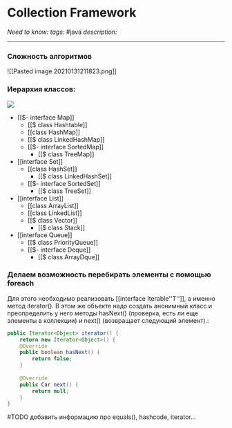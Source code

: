 # Collection Framework
*Need to know:* 
*tags:* #java 
*description:* 

---
### Сложность алгоритмов
![[Pasted image 20210131211823.png]]
### Иерархия классов: 
![](https://cdn.javacodeexamples.com/wp-content/uploads/java-collections-cheat-sheet.png)

- [[$- interface Map]]
	- [[$ class Hashtable]]
	- [[class HashMap]]
	- [[$ class LinkedHashMap]]
	- [[$- interface SortedMap]]
		- [[$ class TreeMap]]
- [[interface Set]]
	- [[class HashSet]]
		- [[$ class LinkedHashSet]]
	- [[$- interface SortedSet]]
		- [[$ class TreeSet]]
- [[interface List]]
	- [[class ArrayList]]
	- [[class LinkedList]]
	- [[$ class Vector]]
		- [[$ class Stack]]
- [[interface Queue]]
	- [[$ class PriorityQueue]]
	- [[$- interface Deque]]
		- [[$ class ArrayDque]]

### Делаем возможность перебирать элементы с помощью foreach
Для этого необходимо реализовать [[interface Iterable''T'']], а именно метод iterator(). В этом же объекте надо создать анонимный класс и преопределить у него методы hasNext() (проверка, есть ли еще элементы в коллекции) и next() (возвращает следующий элемент).:
```java
public Iterator<Object> iterator() {
	return new Iterator<Object>() {
	@Override
	public boolean hasNext() {
		return false;
	}
	
	@Override
	public Car next() {
		return null;
	}
}
```

#TODO добавить информацию про equals(), hashcode, iterator...
